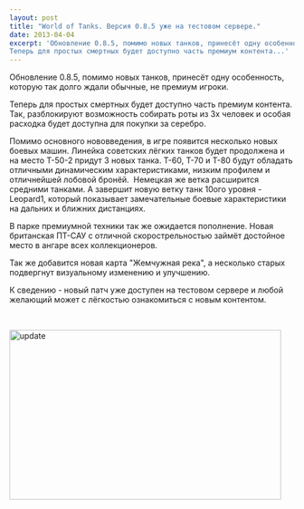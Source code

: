 ```yaml
---
layout: post
title: "World of Tanks. Версия 0.8.5 уже на тестовом сервере."
date: 2013-04-04
excerpt: 'Обновление 0.8.5, помимо новых танков, принесёт одну особенность, которую так долго ждали обычные, не премиум игроки. 
Теперь для простых смертных будет доступно часть премиум контента...'
---
```


Обновление 0.8.5, помимо новых танков, принесёт одну особенность, которую так долго ждали обычные, не премиум игроки.

Теперь для простых смертных будет доступно часть премиум контента. Так, разблокируют возможность собирать роты из 3х человек и особая расходка будет доступна для покупки за серебро.

Помимо основного нововведения, в игре появится несколько новых боевых машин. Линейка советских лёгких танков будет продолжена и на место Т-50-2 придут 3 новых танка. Т-60, Т-70 и Т-80 будут обладать отличными динамическим характеристиками, низким профилем и отличнейшей лобовой бронёй.  Немецкая же ветка расширится средними танками. А завершит новую ветку танк 10ого уровня - Leopard1, который показывает замечательные боевые характеристики на дальних и ближних дистанциях.

В парке премиумной техники так же ожидается пополнение. Новая британская ПТ-САУ с отличной скорострельностью займёт достойное место в ангаре всех коллекционеров.

Так же добавится новая карта "Жемчужная река", а несколько старых подвергнут визуальному изменению и улучшению.

К сведению - новый патч уже доступен на тестовом сервере и любой желающий может с лёгкостью ознакомиться с новым контентом.

&nbsp;

<a href="http://gamersoul.ru/wp-content/uploads/2013/02/update.jpg"><img class="size-full wp-image-1243 aligncenter" alt="update" src="http://gamersoul.ru/wp-content/uploads/2013/02/update.jpg" width="480" height="300" /></a>